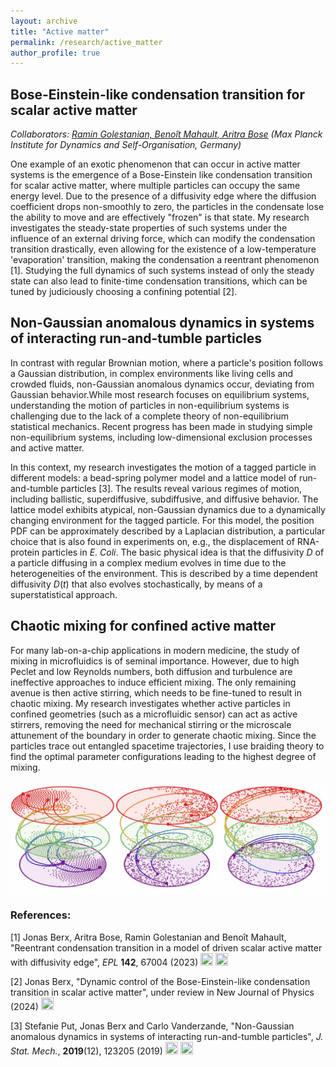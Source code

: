```yaml
---
layout: archive
title: "Active matter"
permalink: /research/active_matter
author_profile: true
---
```


## Bose-Einstein-like condensation transition for scalar active matter
<i>Collaborators: [Ramin Golestanian, Benoi&#770;t Mahault, Aritra Bose](https://www.ds.mpg.de/lmp) (Max Planck Institute for Dynamics and Self-Organisation, Germany)</i>

One example of an exotic phenomenon that can occur in active matter systems is the emergence of a Bose-Einstein like condensation transition for scalar active matter, where multiple particles can occupy the same energy level. Due to the presence of a diffusivity edge where the diffusion coefficient drops non-smoothly to zero, the particles in the condensate lose the ability to move and are effectively "frozen" is that state. My research investigates the steady-state properties of such systems under the influence of an external driving force, which can modify the condensation transition drastically, even allowing for the existence of a low-temperature 'evaporation' transition, making the condensation a reentrant phenomenon [1]. Studying the full dynamics of such systems instead of only the steady state can also lead to finite-time condensation transitions, which can be tuned by judiciously choosing a confining potential [2].

## Non-Gaussian anomalous dynamics in systems of interacting run-and-tumble particles

In contrast with regular Brownian motion, where a particle's position follows a Gaussian distribution, in complex environments like living cells and crowded fluids, non-Gaussian anomalous dynamics occur, deviating from Gaussian behavior.While most research focuses on equilibrium systems, understanding the motion of particles in non-equilibrium systems is challenging due to the lack of a complete theory of non-equilibrium statistical mechanics. Recent progress has been made in studying simple non-equilibrium systems, including low-dimensional exclusion processes and active matter. 

In this context, my research investigates the motion of a tagged particle in different models: a bead-spring polymer model and a lattice model of run-and-tumble particles [3]. The results reveal various regimes of motion, including ballistic, superdiffusive, subdiffusive, and diffusive behavior. The lattice model exhibits atypical, non-Gaussian dynamics due to a dynamically changing environment for the tagged particle. For this model, the position PDF can be approximately described by a Laplacian distribution, a particular choice that is also found in experiments on, e.g., the displacement of RNA-protein particles in <i>E. Coli</i>.  The basic physical idea is that the diffusivity $D$ of a particle diffusing in a complex medium evolves in time due to the heterogeneities of the environment. This is described by a time dependent diffusivity $D(t)$ that also evolves stochastically, by means of a superstatistical approach.

## Chaotic mixing for confined active matter

For many lab-on-a-chip applications in modern medicine, the study of mixing in microfluidics is of seminal importance. However, due to high Peclet and low Reynolds numbers, both diffusion and turbulence are ineffective approaches to induce efficient mixing. The only remaining avenue is then active stirring, which needs to be fine-tuned to result in chaotic mixing. My research investigates whether active particles in confined geometries (such as a microfluidic sensor) can act as active stirrers, removing the need for mechanical stirring or the microscale attunement of the boundary in order to generate chaotic mixing. Since the particles trace out entangled spacetime trajectories, I use braiding theory to find the optimal parameter configurations leading to the highest degree of mixing. 

![/images/3Dbraid.jpg](/images/3Dbraid.jpg)



### References:

\[1\] Jonas Berx, Aritra Bose, Ramin Golestanian and Benoît Mahault, &quot;Reentrant condensation transition in a model of driven scalar active matter with diffusivity edge&quot;, <i>EPL</i> <b> 142</b>, 67004 (2023) [<img src="https://raw.githubusercontent.com/FortAwesome/Font-Awesome/6.x/svgs/regular/file-pdf.svg" width="20" height="20">](http://berxjonas.github.io/files/pdf/ReentrantCondensation.pdf) [<img src="https://raw.githubusercontent.com/FortAwesome/Font-Awesome/6.x/svgs/solid/link.svg" width="20" height="20">](https://dx.doi.org/10.1209/0295-5075/acdcb7)

\[2\] Jonas Berx, &quot;Dynamic control of the Bose-Einstein-like condensation transition in scalar active matter&quot;, under review in New Journal of Physics (2024) [<img src="https://raw.githubusercontent.com/FortAwesome/Font-Awesome/6.x/svgs/solid/link.svg" width="20" height="20">](https://doi.org/10.48550/arXiv.2312.09823)


\[3\] Stefanie Put, Jonas Berx and Carlo Vanderzande, &quot;Non-Gaussian anomalous dynamics in systems of interacting run-and-tumble particles&quot;, <i>J. Stat. Mech.</i>, <b>2019</b>(12), 123205 (2019) [<img src="https://raw.githubusercontent.com/FortAwesome/Font-Awesome/6.x/svgs/regular/file-pdf.svg" width="20" height="20">](http://BerxJonas.github.io/files/pdf/NonGaussian.pdf) [<img src="https://raw.githubusercontent.com/FortAwesome/Font-Awesome/6.x/svgs/solid/link.svg" width="20" height="20">](https://dx.doi.org/10.1088/1742-5468/ab4e90)
 
